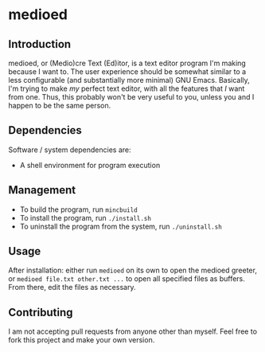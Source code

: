 # medioed

## Introduction
medioed, or (Medio)cre Text (Ed)itor, is a text editor program I'm making
because I want to. The user experience should be somewhat similar to a less
configurable (and substantially more minimal) GNU Emacs. Basically, I'm trying
to make *my* perfect text editor, with all the features that *I* want from one.
Thus, this probably won't be very useful to you, unless you and I happen to be
the same person.

## Dependencies
Software / system dependencies are:
* A shell environment for program execution

## Management
* To build the program, run `mincbuild`
* To install the program, run `./install.sh`
* To uninstall the program from the system, run `./uninstall.sh`

## Usage
After installation: either run `medioed` on its own to open the medioed greeter,
or `medioed file.txt other.txt ...` to open all specified files as buffers. From
there, edit the files as necessary.

## Contributing
I am not accepting pull requests from anyone other than myself. Feel free to
fork this project and make your own version.

